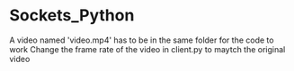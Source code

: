 # Sockets_Python

A video named 'video.mp4' has to be in the same folder for the code to work
Change the frame rate of the video in client.py to maytch the original video
